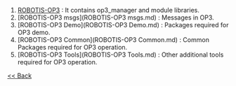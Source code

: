  1. [ROBOTIS-OP3](ROBOTIS-OP3.md) : It contains op3_manager and module libraries.  
 2. [ROBOTIS-OP3 msgs](ROBOTIS-OP3 msgs.md) : Messages in OP3.  
 3. [ROBOTIS-OP3 Demo](ROBOTIS-OP3 Demo.md) : Packages required for OP3 demo.  
 4. [ROBOTIS-OP3 Common](ROBOTIS-OP3 Common.md) : Common Packages required for OP3 operation.
 5. [ROBOTIS-OP3 Tools](ROBOTIS-OP3 Tools.md) : Other additional tools required for OP3 operation.


[&lt;&lt; Back](OP3-User's-Guide.md)
